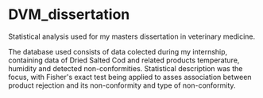 # DVM_dissertation
Statistical analysis used for my masters dissertation in veterinary medicine.


The database used consists of data colected during my internship, containing data of Dried Salted Cod and related products temperature, humidity and detected non-conformities.
Statistical description was the focus, with Fisher's exact test being applied to asses association between product rejection and its non-conformity and type of non-conformity.
